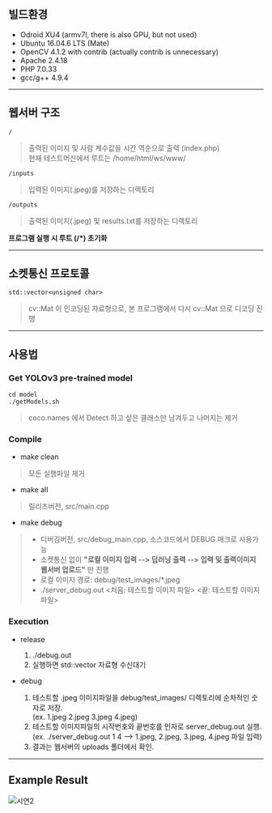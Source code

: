 ## 빌드환경
* Odroid XU4 (armv7l, there is also GPU, but not used)
* Ubuntu 16.04.6 LTS (Mate)
* OpenCV 4.1.2 with contrib (actually contrib is unnecessary)
* Apache 2.4.18
* PHP 7.0.33
* gcc/g++ 4.9.4
   
   
---------------------------------------------------------------
   
   
## 웹서버 구조
    /
> 출력된 이미지 및 사람 계수값을 시간 역순으로 출력 (index.php)   
> 현재 테스트머신에서 루트는 /home/html/ws/www/

    /inputs
> 입력된 이미지(.jpeg)를 저장하는 디렉토리

    /outputs
> 출력된 이미지(.jpeg) 및 results.txt를 저장하는 디렉토리

**프로그램 실행 시 루트 (/*) 초기화**
   
   
---------------------------------------------------------------
   
   
## 소켓통신 프로토콜
    std::vector<unsigned char>
> cv::Mat 이 인코딩된 자료형으로, 본 프로그램에서 다시 cv::Mat 으로 디코딩 진행
   
   
---------------------------------------------------------------
   
   
## 사용법

### Get YOLOv3 pre-trained model
    cd model
    ./getModels.sh
> coco.names 에서 Detect 하고 싶은 클래스만 남겨두고 나머지는 제거
   
   
### Compile

* make clean
> 모든 실행파일 제거

* make all
> 릴리즈버전, src/main.cpp

* make debug
> + 디버깅버전, src/debug_main.cpp, 소스코드에서 DEBUG 매크로 사용가능
> + 소켓통신 없이 **"로컬 이미지 입력 --> 딥러닝 출력 --> 입력 및 출력이미지 웹서버 업로드"** 만 진행   
> + 로컬 이미지 경로: debug/test_images/*.jpeg   
> + ./server_debug.out <처음: 테스트할 이미지 파일> <끝: 테스트할 이미지 파일>   
   
   
### Execution

* release
    1. ./debug.out
    2. 실행하면 std::vector<unsigned char> 자료형 수신대기

* debug
    1. 테스트할 .jpeg 이미지파일을 debug/test_images/ 디렉토리에 순차적인 숫자로 저장.   
        (ex. 1.jpeg 2.jpeg 3.jpeg 4.jpeg)
    2. 테스트할 이미지파일의 시작번호와 끝번호를 인자로 server_debug.out 실행.   
        (ex. ./server_debug.out 1 4  -->  1.jpeg, 2.jpeg, 3.jpeg, 4.jpeg 파일 입력)
    3. 결과는 웹서버의 uploads 폴더에서 확인.   

--------------------------------------------------------------
   
   
## Example Result
![시연2](https://user-images.githubusercontent.com/49421142/76927049-53dc3880-6921-11ea-9b9f-eae576d58d72.JPG)
